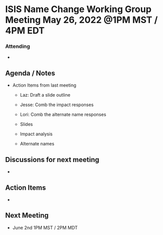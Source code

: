 # ISIS Name Change Working Group Meeting May 26, 2022 @1PM MST / 4PM EDT

### Attending

-

## Agenda / Notes

- Action Items from last meeting
  - Laz: Draft a slide outline
  - Jesse: Comb the impact responses
  - Lori: Comb the alternate name responses

  - Slides
  - Impact analysis
  - Alternate names

## Discussions for next meeting

-

## Action Items

-

## Next Meeting

- June 2nd 1PM MST / 2PM MDT
